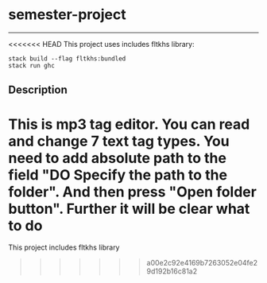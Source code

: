 # semester-project
-----
<<<<<<< HEAD
This project uses includes fltkhs library:

```
stack build --flag fltkhs:bundled
stack run ghc
```

**Description**
-----
This is mp3 tag editor. You can read and change 7 text tag types. You need to add absolute path to the field "DO Specify
 the path to the folder". And then press "Open folder button". Further it will be clear what to do  
=======
This project includes fltkhs library
>>>>>>> a00e2c92e4169b7263052e04fe29d192b16c81a2
